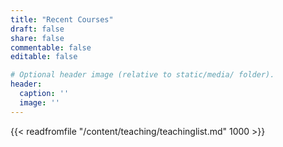 ```yaml
---
title: "Recent Courses"
draft: false
share: false
commentable: false
editable: false

# Optional header image (relative to static/media/ folder).
header:
  caption: ''
  image: ''
---
```



{{< readfromfile "/content/teaching/teachinglist.md" 1000 >}} 